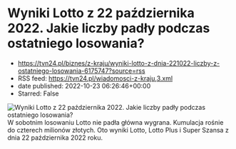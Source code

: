 # Wyniki Lotto z 22 października 2022. Jakie liczby padły podczas ostatniego losowania?
 - https://tvn24.pl/biznes/z-kraju/wyniki-lotto-z-dnia-221022-liczby-z-ostatniego-losowania-6175747?source=rss
 - RSS feed: https://tvn24.pl/wiadomosci-z-kraju,3.xml
 - date published: 2022-10-23 06:26:46+00:00
 - Starred: False

<img alt="Wyniki Lotto z 22 października 2022. Jakie liczby padły podczas ostatniego losowania?" src="https://tvn24.pl/biznes/najnowsze/cdn-zdjecie6df609e557328745367b126f5dd34653-lotto-16-jpg-3815826/alternates/LANDSCAPE_1280" />
    W sobotnim losowaniu Lotto nie padła główna wygrana. Kumulacja rośnie do czterech milionów złotych. Oto wyniki Lotto, Lotto Plus i Super Szansa z dnia 22 października 2022 roku.
